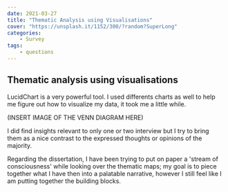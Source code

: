 ```yaml
---
date: 2021-03-27
title: "Thematic Analysis using Visualisations"
cover: "https://unsplash.it/1152/300/?random?SuperLong"
categories: 
    - Survey
tags:
    - questions
---
```


## Thematic analysis using visualisations 

LucidChart is a very powerful tool. I used differents charts as well to help me figure out how to visualize my data, it took me a little while.

(INSERT IMAGE OF THE VENN DIAGRAM HERE)

I did find insights relevant to only one or two interview but I try to bring them as a nice contrast to the expressed thoughts or opinions of the majority. 

Regarding the dissertation, I have been trying to put on paper a 'stream of consciousness' while looking over the thematic maps; my goal is to piece together what I have then into a palatable narrative, however I still feel like I am putting together the building blocks.
